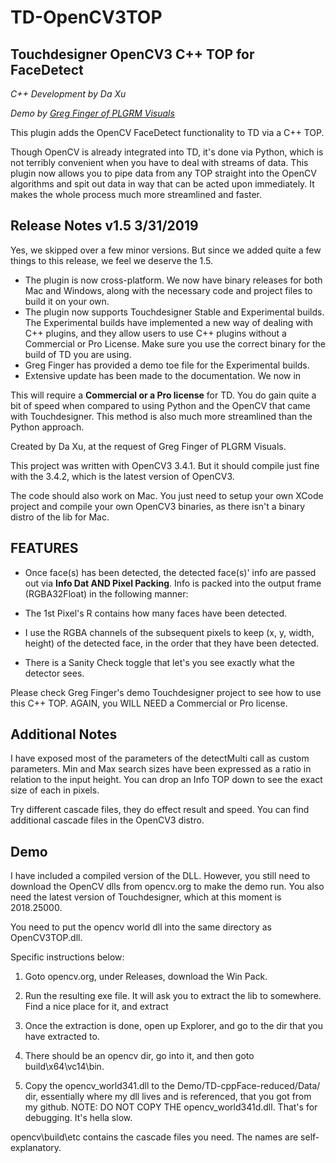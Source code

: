 # TD-OpenCV3TOP
## Touchdesigner OpenCV3 C++ TOP for FaceDetect

*C++ Development by Da Xu*

*Demo by [Greg Finger of PLGRM Visuals](https://github.com/gregfinger)*


This plugin adds the OpenCV FaceDetect functionality to TD via a C++ TOP. 


Though OpenCV is already integrated into TD, it's done via Python, which is not terribly convenient when you have to deal with streams of data. This plugin now allows you to pipe data from any TOP straight into the OpenCV algorithms and spit out data in way that can be acted upon immediately. It makes the whole process much more streamlined and faster.


## Release Notes v1.5 3/31/2019
Yes, we skipped over a few minor versions. But since we added quite a few things to this release, we feel we deserve the 1.5.


- The plugin is now cross-platform. We now have binary releases for both Mac and Windows, along with the necessary code and project files to build it on your own.
- The plugin now supports Touchdesigner Stable and Experimental builds. The Experimental builds have implemented a new way of dealing with C++ plugins, and they allow users to use C++ plugins without a Commercial or Pro License. Make sure you use the correct binary for the build of TD you are using.
- Greg Finger has provided a demo toe file for the Experimental builds.
- Extensive update has been made to the documentation. We now in


This will require a **Commercial or a Pro license** for TD. You do gain quite a bit of speed when compared to using Python and the OpenCV that came with Touchdesigner. This method is also much more streamlined than the Python approach. 



Created by Da Xu, at the request of Greg Finger of PLGRM Visuals.

This project was written with OpenCV3 3.4.1. But it should compile just fine with the 3.4.2, which is the latest version of OpenCV3.

The code should also work on Mac. You just need to setup your own XCode project and compile your own OpenCV3 binaries, as there isn't a binary distro of the lib for Mac.






## FEATURES

- Once face(s) has been detected, the detected face(s)' info are passed out via **Info Dat AND Pixel Packing**.
Info is packed into the output frame (RGBA32Float) in the following manner:

- The 1st Pixel's R contains how many faces have been detected. 

- I use the RGBA channels of the subsequent pixels to keep (x, y, width, height) of the detected face, in the order that they have been detected.


- There is a Sanity Check toggle that let's you see exactly what the detector sees.


Please check Greg Finger's demo Touchdesigner project to see how to use this C++ TOP. AGAIN, you WILL NEED a Commercial or Pro license.

## Additional Notes
I have exposed most of the parameters of the detectMulti call as custom parameters. Min and Max search sizes have been expressed as a ratio in relation to the input height. You can drop an Info TOP down to see the exact size of each in pixels.



Try different cascade files, they do effect result and speed. You can find additional cascade files in the OpenCV3 distro.



## Demo
I have included a compiled version of the DLL. However, you still need to download the OpenCV dlls from opencv.org to make the demo run. You also need the latest version of Touchdesigner, which at this moment is 2018.25000. 

You need to put the opencv world dll into the same directory as OpenCV3TOP.dll. 

Specific instructions below:

1. Goto opencv.org, under Releases, download the Win Pack. 

2. Run the resulting exe file. It will ask you to extract the lib to somewhere. Find a nice place for it, and extract

3. Once the extraction is done, open up Explorer, and go to the dir that you have extracted to. 

4. There should be an opencv dir, go into it, and then goto build\x64\vc14\bin. 

5. Copy the opencv_world341.dll to the Demo/TD-cppFace-reduced/Data/ dir, essentially where my dll lives and is referenced, that you got from my github. NOTE: DO NOT COPY THE opencv_world341d.dll. That's for debugging. It's hella slow.

opencv\build\etc contains the cascade files you need. The names are self-explanatory.
